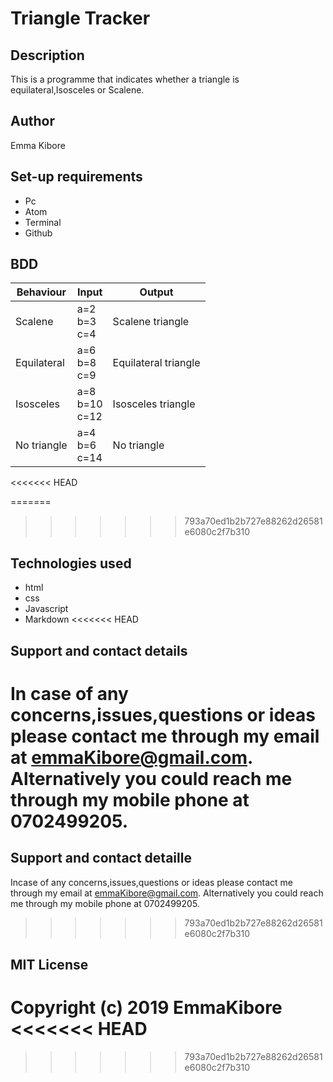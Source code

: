 # Triangle Tracker
## Description
 This is a programme that indicates whether a triangle is equilateral,Isosceles or Scalene.
## Author
Emma Kibore
## Set-up requirements
* Pc
* Atom
* Terminal
* Github
## BDD
| Behaviour | Input | Output |
| --- | --- | --- |
| Scalene | a=2<br>b=3<br>c=4 | Scalene triangle
| Equilateral | a=6<br>b=8<br>c=9 | Equilateral triangle
| Isosceles | a=8<br>b=10<br>c=12 | Isosceles triangle
| No triangle | a=4<br>b=6<br>c=14 | No triangle
<<<<<<< HEAD

=======
>>>>>>> 793a70ed1b2b727e88262d26581e6080c2f7b310
## Technologies used
* html
* css               
* Javascript
* Markdown
<<<<<<< HEAD
## Support and contact details
 In case of any concerns,issues,questions or ideas please contact me through my email at emmaKibore@gmail.com. Alternatively you could reach me through my mobile phone at 0702499205.
=======
## Support and contact detaille
 Incase of any concerns,issues,questions or ideas please contact me through my email at emmaKibore@gmail.com. Alternatively you could reach me through my mobile phone at 0702499205.
>>>>>>> 793a70ed1b2b727e88262d26581e6080c2f7b310

## MIT License

Copyright (c) 2019 EmmaKibore
<<<<<<< HEAD
=======

>>>>>>> 793a70ed1b2b727e88262d26581e6080c2f7b310
